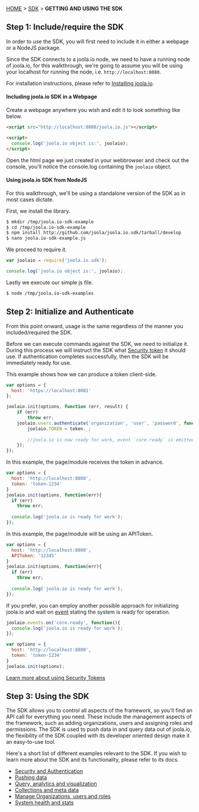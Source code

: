 [HOME](Home) > [SDK](sdk) > **GETTING AND USING THE SDK**

## Step 1: Include/require the SDK
In order to use the SDK, you will first need to include it in either a webpage or a NodeJS package.  

Since the SDK connects to a joola.io node, we need to have a running node of joola.io, for this walkthrough, 
we're going to assume you will be using your localhost for running the node, i.e. `http://localhost:8080`. 

For installation instructions, please refer to [Installing joola.io](install-joola.io).

#### Including joola.io SDK in a Webpage

Create a webpage anywhere you wish and edit it to look something like below.

```html
<script src="http://localhost:8080/joola.io.js"></script>

<script>
  console.log('joola.io object is:', joolaio);
</script>
```

Open the html page we just created in your webbrowser and check out the console, 
you'll notice the console.log containing the `joolaio` object.

#### Using joola.io SDK from NodeJS
For this walkthrough, we'll be using a standalone version of the SDK as in most cases dictate. 

First, we install the library.
```bash
$ mkdir /tmp/joola.io-sdk-example
$ cd /tmp/joola.io-sdk-example
$ npm install http://github.com/joola/joola.io.sdk/tarball/develop
$ nano joola.io-sdk-example.js
```

We proceed to require it.
```js
var joolaio = require('joola.io.sdk');

console.log('joola.io object is:', joolaio);
```

Lastly we execute our simple js file.
```bash
$ node /tmp/joola.io-sdk-examples
```

## Step 2: Initialize and Authenticate
From this point onward, usage is the same regardless of the manner you included/required the SDK.

Before we can execute commands against the SDK, we need to initialize it.
During this process we will instruct the SDK what [Security token](security-and-authentication) it should use. If 
authentication completes successfully, then the SDK will be immediately ready for use.

This example shows how we can produce a token client-side.
```js
var options = {
  host: 'https://localhost:8081'
};

joolaio.init(options, function (err, result) {
    if (err)
        throw err;
    joolaio.users.authenticate('organization', 'user', 'password', function (err, token) {
        joolaio.TOKEN = token._;
        
        //joola.io is now ready for work, event `core.ready` is emitted
    });
});
```

In this example, the page/module receives the token in advance.
```js
var options = {
  host: 'http://localhost:8080',
  token: 'token-1234'
}
joolaio.init(options, function(err){
  if (err)
    throw err;
    
  console.log('joola.io is ready for work');
});
```

In this example, the page/module will be using an APIToken.
```js
var options = {
  host: 'http://localhost:8080',
  APIToken: '12345'
}
joolaio.init(options, function(err){
  if (err)
    throw err;
    
  console.log('joola.io is ready for work');
});
```

If you prefer, you can employ another possible approach for initializing joola.io and wait on [event](the-sdk-subsystem#event-driven) stating the system is ready 
for operation.
```js
joolaio.events.on('core.ready', function(){
  console.log('joola.io is ready for work');
});

var options = {
  host: 'http://localhost:8080',
  token: 'token-1234'
}
joolaio.init(options);
```

[Learn more about using Security Tokens](security-and-authentication)
## Step 3: Using the SDK
The SDK allows you to control all aspects of the framework, so you'll find an API call for everything you need. 
These include the management aspects of the framework, such as adding organizations, users and assigning roles and permissions.
  The SDK is used to push data in and query data out of joola.io, the flexibility of the SDK coupled with its developer oriented design make it an easy-to-use tool. 

Here's a short list of different examples relevant to the SDK. If you wish to learn more about the SDK and its functionality, please refer to its docs.

- [Security and Authentication](security-and-authentication)
- [Pushing data](pushing-data)
- [Query, analytics and visualization](analytics-and-visualization)
- [Collections and meta data](collections)
- [Manage Organizations, users and roles](user-management)
- [System health and stats](system-health)